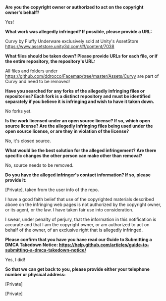 __Are you the copyright owner or authorized to act on the copyright owner's behalf?__

Yes!

__What work was allegedly infringed? If possible, please provide a URL:__

Curvy by Fluffy Underware exclusively sold at Unity's AssetStore https://www.assetstore.unity3d.com/#!/content/7038

__What files should be taken down? Please provide URLs for each file, or if the entire repository, the repository's URL:__

All files and folders under https://github.com/ddrocco/Facemap/tree/master/Assets/Curvy are part of Curvy and need to be removed!

__Have you searched for any forks of the allegedly infringing files or repositories? Each fork is a distinct repository and must be identified separately if you believe it is infringing and wish to have it taken down.__

No forks yet.

__Is the work licensed under an open source license? If so, which open source license? Are the allegedly infringing files being used under the open source license, or are they in violation of the license?__

No, it's closed source.

__What would be the best solution for the alleged infringement? Are there specific changes the other person can make other than removal?__

No, source needs to be removed.

__Do you have the alleged infringer's contact information? If so, please provide it:__

[Private], taken from the user info of the repo.

I have a good faith belief that use of the copyrighted materials described above on the infringing web pages is not authorized by the copyright owner, or its agent, or the law. I have taken fair use into consideration.

I swear, under penalty of perjury, that the information in this notification is accurate and that I am the copyright owner, or am authorized to act on behalf of the owner, of an exclusive right that is allegedly infringed.

__Please confirm that you have you have read our Guide to Submitting a DMCA Takedown Notice: https://help.github.com/articles/guide-to-submitting-a-dmca-takedown-notice/__

Yes, I did!

__So that we can get back to you, please provide either your telephone number or physical address:__

[Private]

[Private]
